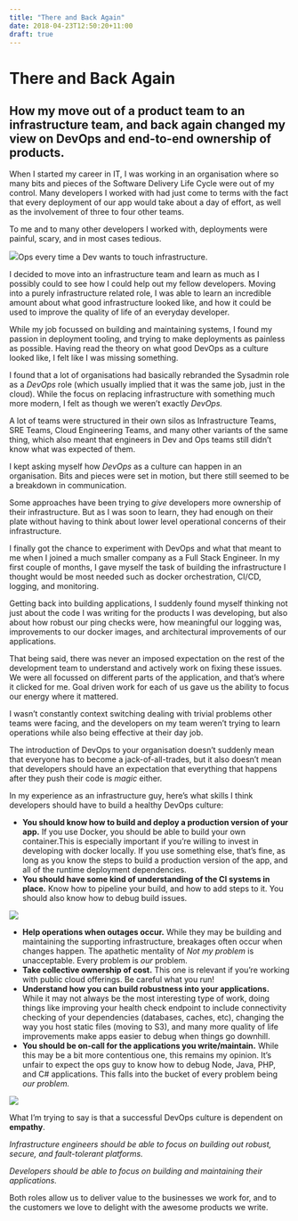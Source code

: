 ```yaml
---
title: "There and Back Again"
date: 2018-04-23T12:50:20+11:00
draft: true
---
```


# There and Back Again

## How my move out of a product team to an infrastructure team, and back again changed my view on DevOps and end-to-end ownership of products.

When I started my career in IT, I was working in an organisation where so many bits and pieces of the Software Delivery Life Cycle were out of my control. Many developers I worked with had just come to terms with the fact that every deployment of our app would take about a day of effort, as well as the involvement of three to four other teams.

To me and to many other developers I worked with, deployments were painful, scary, and in most cases tedious.

![](https://cdn-images-1.medium.com/max/1600/1*TMOPe9-PGh6D36cBBd0DPw.gif)Ops every time a Dev wants to touch infrastructure.

I decided to move into an infrastructure team and learn as much as I possibly could to see how I could help out my fellow developers. Moving into a purely infrastructure related role, I was able to learn an incredible amount about what good infrastructure looked like, and how it could be used to improve the quality of life of an everyday developer.

While my job focussed on building and maintaining systems, I found my passion in deployment tooling, and trying to make deployments as painless as possible. Having read the theory on what good DevOps as a culture looked like, I felt like I was missing something.

I found that a lot of organisations had basically rebranded the Sysadmin role as a _DevOps_ role (which usually implied that it was the same job, just in the cloud). While the focus on replacing infrastructure with something much more modern, I felt as though we weren’t exactly _DevOps._

A lot of teams were structured in their own silos as Infrastructure Teams, SRE Teams, Cloud Engineering Teams, and many other variants of the same thing, which also meant that engineers in Dev and Ops teams still didn’t know what was expected of them.

I kept asking myself how _DevOps_ as a culture can happen in an organisation. Bits and pieces were set in motion, but there still seemed to be a breakdown in communication.

Some approaches have been trying to _give_ developers more ownership of their infrastructure. But as I was soon to learn, they had enough on their plate without having to think about lower level operational concerns of their infrastructure.

I finally got the chance to experiment with DevOps and what that meant to me when I joined a much smaller company as a Full Stack Engineer. In my first couple of months, I gave myself the task of building the infrastructure I thought would be most needed such as docker orchestration, CI/CD, logging, and monitoring.

Getting back into building applications, I suddenly found myself thinking not just about the code I was writing for the products I was developing, but also about how robust our ping checks were, how meaningful our logging was, improvements to our docker images, and architectural improvements of our applications.

That being said, there was never an imposed expectation on the rest of the development team to understand and actively work on fixing these issues. We were all focussed on different parts of the application, and that’s where it clicked for me. Goal driven work for each of us gave us the ability to focus our energy where it mattered.

I wasn’t constantly context switching dealing with trivial problems other teams were facing, and the developers on my team weren’t trying to learn operations while also being effective at their day job.

The introduction of DevOps to your organisation doesn’t suddenly mean that everyone has to become a jack-of-all-trades, but it also doesn’t mean that developers should have an expectation that everything that happens after they push their code is _magic_ either.

In my experience as an infrastructure guy, here’s what skills I think developers should have to build a healthy DevOps culture:

*   **You should know how to build and deploy a production version of your app.** If you use Docker, you should be able to build your own container.This is especially important if you’re willing to invest in developing with docker locally. If you use something else, that’s fine, as long as you know the steps to build a production version of the app, and all of the runtime deployment dependencies.
*   **You should have some kind of understanding of the CI systems in place.** Know how to pipeline your build, and how to add steps to it. You should also know how to debug build issues.

![](https://cdn-images-1.medium.com/max/1600/1*-ssg-aIlk6BC23nuJUxqTA.png)

*   **Help operations when outages occur.** While they may be building and maintaining the supporting infrastructure, breakages often occur when changes happen. The apathetic mentality of _Not my problem_ is unacceptable. Every problem is _our_ problem.
*   **Take collective ownership of cost.** This one is relevant if you’re working with public cloud offerings. Be careful what you run!
*   **Understand how you can build robustness into your applications.** While it may not always be the most interesting type of work, doing things like improving your health check endpoint to include connectivity checking of your dependencies (databases, caches, etc), changing the way you host static files (moving to S3), and many more quality of life improvements make apps easier to debug when things go downhill.
*   **You should be on-call for the applications you write/maintain.** While this may be a bit more contentious one, this remains my opinion. It’s unfair to expect the ops guy to know how to debug Node, Java, PHP, and C# applications. This falls into the bucket of every problem being _our problem._

![](https://cdn-images-1.medium.com/max/1600/1*YdlvdLe-CJgCZD4stt__rw.jpeg)

What I’m trying to say is that a successful DevOps culture is dependent on **empathy**.

_Infrastructure engineers should be able to focus on building out robust, secure, and fault-tolerant platforms._

_Developers should be able to focus on building and maintaining their applications._

Both roles allow us to deliver value to the businesses we work for, and to the customers we love to delight with the awesome products we write.
